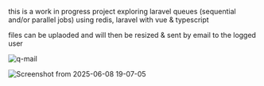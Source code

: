 this is a work in progress project exploring laravel queues (sequential and/or parallel jobs) using redis, laravel with vue & typescript

files can be uplaoded and will then be resized & sent by email to the logged user

![q-mail](https://github.com/user-attachments/assets/6318e441-4c48-4630-8978-aec34b14a590)

![Screenshot from 2025-06-08 19-07-05](https://github.com/user-attachments/assets/afc38285-9a18-48e2-a6e7-c686a8f9c290)


